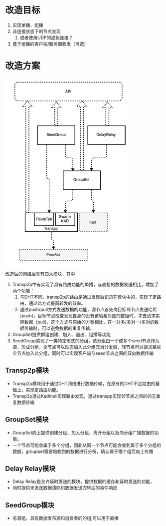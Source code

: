 # 改造目标
1. 实现单播、组播
2. 非连接状态下的节点发现
   1. 或者使用UDP的虚拟连接？
3. 基于组播的客户端/服务器收发（可选）

# 改造方案
![如图](./network_top.png)  
 改造后的网络层具有四大模块，其中
 1. Transp2p中有实现了具有路由功能的单播，与直接的数据发送相比，增加了两个功能：
    1. 与DHT不同，transp2p的路由是通过发现后记录在模块中的，实现了定路由，通过此方式提高转发的效率。
    2. 通过push/pull方式发送数据的功能，源节点首先向目标邻节点发送哈希(push)，目标节点检查发现自身的没有该哈希对应的数据时，才去请求实际数据（pull)，这个方式与原始的方案相比，在一对多/多对一/多对的数据传输时，可以避免数据的重复传输。
 2. GroupSet提供群组创建、加入、退出、组播等功能
 3. SeedGroup实现了一类特定形式的分组，该分组由一个或多个seed节点作为源，形成分组，全节点可以动态加入此分组充当分发器，轻节点可以请求某些全节点加入此分组，同时可以实现客户端与seed节点之间的双向数据传输
## Transp2p模块
* Transp2p模块用于通过DHT网络进行数据传输，在原有的DHT不定路由的基础上，实现定路由功能。
* Transp2p通过Kadmeli实现路由发现，通过transpp实现邻节点之间的的无重复数据传输
## GroupSet模块
* GroupSet向上提供创建分组，加入分组、离开分组以及向分组广播数据的功能。
* 一个节点可能会属于多个分组，因此从同一个节点可能会收到属于多个分组的数据，groupset需要地收到的数据进行分析，确认属于哪个组后向上传播
## Delay Relay模块
* Delay Relay是允许延时发送的模块，提供数据的缓存和延时发送的功能，
* 同时提供未发送数据清除和数据发送完毕后的事件响应
## SeedGroup模块
* 有源组，具有数据发布源和消费者的的组,可以用于直播


